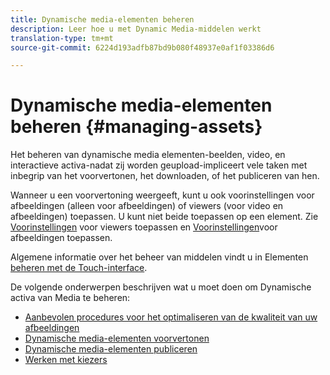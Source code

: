 ```yaml
---
title: Dynamische media-elementen beheren
description: Leer hoe u met Dynamic Media-middelen werkt
translation-type: tm+mt
source-git-commit: 6224d193adfb87bd9b080f48937e0af1f03386d6

---
```



# Dynamische media-elementen beheren {#managing-assets}

Het beheren van dynamische media elementen-beelden, video, en interactieve activa-nadat zij worden geupload-impliceert vele taken met inbegrip van het voorvertonen, het downloaden, of het publiceren van hen.

Wanneer u een voorvertoning weergeeft, kunt u ook voorinstellingen voor afbeeldingen (alleen voor afbeeldingen) of viewers (voor video en afbeeldingen) toepassen. U kunt niet beide toepassen op een element. Zie [Voorinstellingen](viewer-presets.md) voor viewers toepassen en [Voorinstellingen](image-presets.md)voor afbeeldingen toepassen.

Algemene informatie over het beheer van middelen vindt u in Elementen [beheren met de Touch-interface](/help/assets/manage-digital-assets.md).

De volgende onderwerpen beschrijven wat u moet doen om Dynamische activa van Media te beheren:

* [Aanbevolen procedures voor het optimaliseren van de kwaliteit van uw afbeeldingen](best-practices-for-optimizing-the-quality-of-your-images.md)
* [Dynamische media-elementen voorvertonen](previewing-assets.md)
* [Dynamische media-elementen publiceren](publishing-dynamicmedia-assets.md)
* [Werken met kiezers](working-with-selectors.md)

